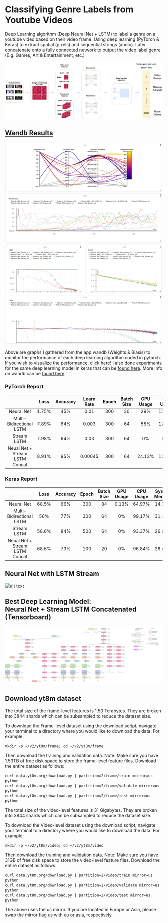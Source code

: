 # Classifying Genre Labels from Youtube Videos

Deep Learning algorithm (Deep Neural Net + LSTM) to label a genre on a youtube video based on their video frame. Using deep learning (PyTorch & Keras) to extract spatial (pixels) and sequential strings (audio). Later concatenate onto a fully connected network to output the video label genre (E.g. Games, Art & Entertainment, etc.)

![alt text](https://github.com/rchavezj/Label_YT_Videos/blob/master/resource/feature_engineering.png)

## [Wandb Results](https://app.wandb.ai/rchavezj/label_yt_videos/reports?view=rchavezj%2FPytorch%20Report)
![alt text](https://github.com/rchavezj/Label_YT_Videos/blob/master/wandb_results/pytorch_results_pt_1.png)
![alt text](https://github.com/rchavezj/Label_YT_Videos/blob/master/wandb_results/pytorch_results_pt_2.png)
![alt text](https://github.com/rchavezj/Label_YT_Videos/blob/master/wandb_results/pytorch_results_pt_3.png)
![alt text](https://github.com/rchavezj/Label_YT_Videos/blob/master/wandb_results/pytorch_results_pt_4.png)

Above are graphs I gathered from the app wandb (Weights & Biasis) to monitor the performance of each deep learning algorithm coded in pytorch. If you wish to visualize the performance, [click here!](https://app.wandb.ai/rchavezj/label_yt_videos/reports?view=rchavezj%2FPytorch%20Report) I also done experiments for the same deep learning model in keras that can be [found here](https://app.wandb.ai/rchavezj/label_yt_videos/reports?view=rchavezj%2FKeras%20Report). More info on wandb can be [found here](https://www.youtube.com/watch?v=zOB_fZPTeiI&t=108s)

### PyTorch Report
|                                  | Loss     |  Accuracy  | Learn Rate | Epoch | Batch Size |   GPU Usage  |   CPU Usage  |   System Memory  |
| :---:                            |  :----:  |    :---:   |  :----:    | :---: |    :---:   |    :----:    |    :----:    |    :----:        |
| Neural Net                       |  1.75%    |    45%    |    0.01    | 300   |     30     |    29%       |    15.31%    |    13.89%        |
| Multi-Bidirectional LSTM         |  7.89%   |    64%     |    0.003   | 300   |     64     |    55%       |    12.65%    |    12.26%        |
| Stream LSTM                      |  7.98%   |    64%     |    0.03    | 300   |     64     |     0%       |     97%      |     70.60%       |
| Neual Net + Stream LSTM Concat   |  8.91%    |    95%    |  0.00045   | 300   |     64     |   24.13%     |   12.67%     |     16.49%       |

### Keras Report
|                                  | Loss     |  Accuracy  |  Epoch  | Batch Size |   GPU Usage  |   CPU Usage  |  System Memory  |
| :---:                            |  :----:  |    :---:   | :----:  |    :---:   |    :----:    |    :----:    |    :----:       |
| Neural Net                       |  68.5%   |    66%     |   300   |     84     |     0.13%    |    64.97%    |    14.37%       |
| Multi-Bidirectional LSTM         |  56%     |    77%     |   300   |     64     |     0%       |    99.17%    |    31.19%       |
| Stream LSTM                      |  58.6%   |    84%     |   500   |     64     |     0%       |    93.37%    |    26.07%       |
| Neual Net + Stream LSTM Concat   |  68.6%   |    73%     |   100   |     20     |     0%       |    96.84%    |    28.45%       |

## Neural Net with LSTM Stream
![alt text](https://github.com/rchavezj/Label_YT_Videos/blob/master/resource/nn_lstm_stream.png)


## Best Deep Learning Model: <br /> Neural Net + Stream LSTM Concatenated (Tensorboard)

![alt text](https://github.com/rchavezj/Label_YT_Videos/blob/master/code/tensorboard_images/graph_nn_stream_lstm.png)


## Download yt8m dataset
The total size of the frame-level features is 1.53 Terabytes. They are broken into 3844 shards which can be subsampled to reduce the dataset size. 

To download the Frame-level dataset using the download script, navigate your terminal to a directory where you would like to download the data. For example:

```console
mkdir -p ~/v2/yt8m/frame; cd ~/v2/yt8m/frame
```
Then download the training and validation data. Note: Make sure you have 1.53TB of free disk space to store the frame-level feature files. Download the entire dataset as follows:

```console
curl data.yt8m.org/download.py | partition=2/frame/train mirror=us python 
curl data.yt8m.org/download.py | partition=2/frame/validate mirror=us python 
curl data.yt8m.org/download.py | partition=2/frame/test mirror=us python
```

The total size of the video-level features is 31 Gigabytes. They are broken into 3844 shards which can be subsampled to reduce the dataset size. 

To download the Video-level dataset using the download script, navigate your terminal to a directory where you would like to download the data. For example:
```console
mkdir -p ~/v2/yt8m/video; cd ~/v2/yt8m/video 
```
Then download the training and validation data. Note: Make sure you have 31GB of free disk space to store the video-level feature files. Download the entire dataset as follows:
```console
curl data.yt8m.org/download.py | partition=2/video/train mirror=us python 
curl data.yt8m.org/download.py | partition=2/video/validate mirror=us python 
curl data.yt8m.org/download.py | partition=2/video/test mirror=us python
```

The above uses the us mirror. If you are located in Europe or Asia, please swap the mirror flag us with eu or asia, respectively.
